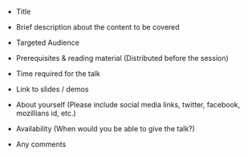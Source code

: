 - Title

- Brief description about the content to be covered

- Targeted Audience

- Prerequisites & reading material (Distributed before the session) 

- Time required for the talk

- Link to slides / demos

- About yourself (Please include social media links, twitter, facebook, mozillians id, etc.)

- Availability (When would you be able to give the talk?) 

- Any comments
